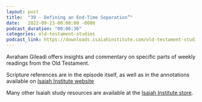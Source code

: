 ```yaml
---
layout: post
title:  "39 - Defining an End-Time Separation”"
date:   2022-09-23-00:00:00 -0000
podcast_duration: "00:06:36"
categories: old-testament-studies
podcast_link: https://downloads.isaiahinstitute.com/old-testament-studies/II-OT-39.mp3
---
```

Avraham Gileadi offers insights and commentary on specific parts of weekly readings from the Old Testament.

Scripture references are in the episode itself, as well as in the annotations available on [Isaiah Institute website](https://isaiahinstitute.com/studies-in-the-old-testament/)

Many other Isaiah study resources are available at the [Isaiah Institute store](https://isaiahinstitute.com/store/).